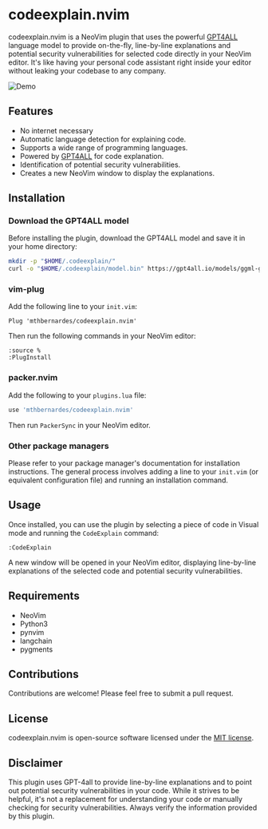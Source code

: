 # codeexplain.nvim

codeexplain.nvim is a NeoVim plugin that uses the powerful [GPT4ALL](https://gpt4all.io/) language model to provide on-the-fly, line-by-line explanations and potential security vulnerabilities for selected code directly in your NeoVim editor. It's like having your personal code assistant right inside your editor without leaking your codebase to any company.

![Demo](https://github.com/mthbernardes/codeexplain.nvim/assets/12648924/734f1687-d506-4b0b-9dd0-6e9232284e09)

## Features
- No internet necessary
- Automatic language detection for explaining code.
- Supports a wide range of programming languages.
- Powered by [GPT4ALL](https://gpt4all.io/) for code explanation.
- Identification of potential security vulnerabilities.
- Creates a new NeoVim window to display the explanations.

## Installation

### Download the GPT4ALL model

Before installing the plugin, download the GPT4ALL model and save it in your home directory:

```bash
mkdir -p "$HOME/.codeexplain/"
curl -o "$HOME/.codeexplain/model.bin" https://gpt4all.io/models/ggml-gpt4all-j-v1.3-groovy.bin
```

### vim-plug

Add the following line to your `init.vim`:

```vim
Plug 'mthbernardes/codeexplain.nvim'
```

Then run the following commands in your NeoVim editor:

```vim
:source %
:PlugInstall
```

### packer.nvim

Add the following to your `plugins.lua` file:

```lua
use 'mthbernardes/codeexplain.nvim'
```

Then run `PackerSync` in your NeoVim editor.

### Other package managers

Please refer to your package manager's documentation for installation instructions. The general process involves adding a line to your `init.vim` (or equivalent configuration file) and running an installation command.

## Usage

Once installed, you can use the plugin by selecting a piece of code in Visual mode and running the `CodeExplain` command:

```vim
:CodeExplain
```

A new window will be opened in your NeoVim editor, displaying line-by-line explanations of the selected code and potential security vulnerabilities.

## Requirements

- NeoVim
- Python3
- pynvim
- langchain
- pygments

## Contributions

Contributions are welcome! Please feel free to submit a pull request.

## License

codeexplain.nvim is open-source software licensed under the [MIT license](LICENSE).

## Disclaimer

This plugin uses GPT-4all to provide line-by-line explanations and to point out potential security vulnerabilities in your code. While it strives to be helpful, it's not a replacement for understanding your code or manually checking for security vulnerabilities. Always verify the information provided by this plugin.
